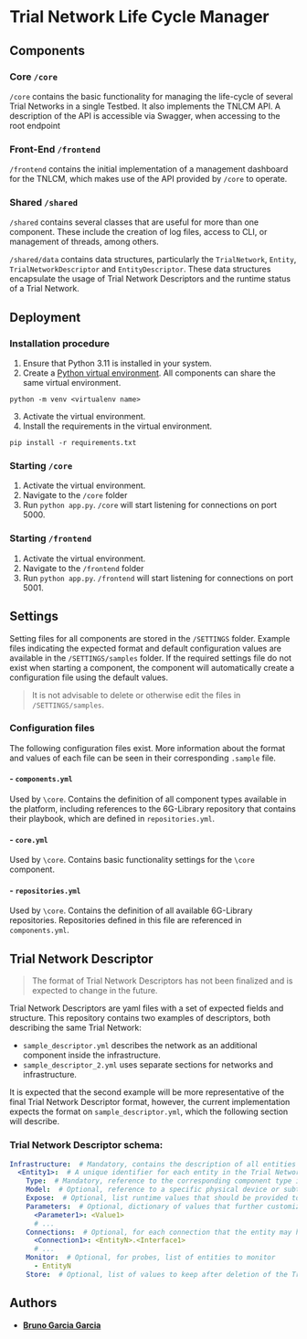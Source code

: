 # Trial Network Life Cycle Manager

## Components

### Core `/core`

`/core` contains the basic functionality for managing the life-cycle of several Trial Networks in a single Testbed.
It also implements the TNLCM API. A description of the API is accessible via Swagger, when accessing to the root
endpoint

### Front-End `/frontend`

`/frontend` contains the initial implementation of a management dashboard for the TNLCM, which makes use of the
API provided by `/core` to operate.

### Shared `/shared`

`/shared` contains several classes that are useful for more than one component. These include the creation of log files,
access to CLI, or management of threads, among others.

`/shared/data` contains data structures, particularly the `TrialNetwork`, `Entity`, `TrialNetworkDescriptor`
and `EntityDescriptor`. These data structures encapsulate the usage of Trial Network Descriptors and the runtime
status of a Trial Network.

## Deployment

### Installation procedure

1. Ensure that Python 3.11 is installed in your system.
2. Create a [Python virtual environment](https://virtualenv.pypa.io/en/stable/). All components can share the same
virtual environment.

`python -m venv <virtualenv name>`

3. Activate the virtual environment.
4. Install the requirements in the virtual environment.

`pip install -r requirements.txt`

### Starting `/core`

1. Activate the virtual environment.
2. Navigate to the `/core` folder
3. Run `python app.py`. `/core` will start listening for connections on port 5000.

### Starting `/frontend`

1. Activate the virtual environment.
2. Navigate to the `/frontend` folder
3. Run `python app.py`. `/frontend` will start listening for connections on port 5001.

## Settings

Setting files for all components are stored in the `/SETTINGS` folder. Example files indicating the expected format
and default configuration values are available in the `/SETTINGS/samples` folder. If the required settings file do
not exist when starting a component, the component will automatically create a configuration file using the default
values.

> It is not advisable to delete or otherwise edit the files in `/SETTINGS/samples`. 

### Configuration files

The following configuration files exist. More information about the format and values of each file can be seen in
their corresponding `.sample` file.

#### - `components.yml`

Used by `\core`. Contains the definition of all component types available in the platform, including references to
the 6G-Library repository that contains their playbook, which are defined in `repositories.yml`.

#### - `core.yml`

Used by `\core`. Contains basic functionality settings for the `\core` component.

#### - `repositories.yml`

Used by `\core`. Contains the definition of all available 6G-Library repositories. Repositories defined in this
file are referenced in `components.yml`.

## Trial Network Descriptor

> The format of Trial Network Descriptors has not been finalized and is expected to change in the future.

Trial Network Descriptors are yaml files with a set of expected fields and structure. This repository contains two
examples of descriptors, both describing the same Trial Network:
- `sample_descriptor.yml` describes the network as an additional component inside the infrastructure.
- `sample_descriptor_2.yml` uses separate sections for networks and infrastructure.

It is expected that the second example will be more representative of the final Trial Network Descriptor format,
however, the current implementation expects the format on `sample_descriptor.yml`, which the following section
will describe.

### Trial Network Descriptor schema:

```yaml
Infrastructure:  # Mandatory, contains the description of all entities in the Trial Network
  <Entity1>:  # A unique identifier for each entity in the Trial Network
    Type:  # Mandatory, reference to the corresponding component type in the 6G-Library
    Model:  # Optional, reference to a specific physical device or subtype of component
    Expose:  # Optional, list runtime values that should be provided to experimenters, such as ids, credentials or interfaces for accessing the entity
    Parameters:  # Optional, dictionary of values that further customize the entity. The available values are specified as part of the component's entry in the 6G-Library
      <Parameter1>: <Value1>
      # ...
    Connections:  # Optional, for each connection that the entity may have (as specified in the 6G-Library), to which <component>.<interface> it should be connected.
      <Connection1>: <EntityN>.<Interface1>
      # ...
    Monitor:  # Optional, for probes, list of entities to monitor
      - EntityN
    Store:  # Optional, list of values to keep after deletion of the Trial Network

```

## Authors

* **[Bruno Garcia Garcia](https://github.com/NaniteBased)**
